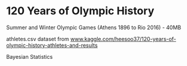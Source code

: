 # 120 Years of Olympic History
Summer and Winter Olympic Games (Athens 1896 to Rio 2016) - 40MB

athletes.csv dataset from www.kaggle.com/heesoo37/120-years-of-olympic-history-athletes-and-results

Bayesian Statistics
